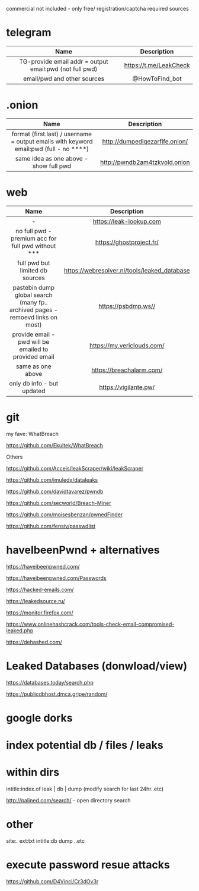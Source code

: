 
commercial not included - only free/ registration/captcha required sources

# telegram 

| Name | Description | 
|:---:|:---:|
| TG-provide email addr = output email:pwd (not full pwd) | https://t.me/LeakCheck |
| email/pwd and other sources  | @HowToFind_bot |


# .onion 

| Name | Description | 
|:---:|:---:|
| format (first.last) / username = output emails with keyword email:pwd (full - no ****) | http://dumpedlqezarfife.onion/ |
| same idea as one above - show full pwd  | http://pwndb2am4tzkvold.onion |


# web 

| Name | Description | 
|:---:|:---:|
| -  | https://leak-lookup.com  |
| no full pwd - premium acc for full pwd without *** | https://ghostproject.fr/ |
| full pwd but limited db sources  | https://webresolver.nl/tools/leaked_database |
| pastebin dump global search (many fp.. archived pages - remoevd links on most) | https://psbdmp.ws//|
| provide email - pwd will be emailed to provided email   | https://my.vericlouds.com/|
| same as one above | https://breachalarm.com/|
| only db info - but updated | https://vigilante.pw/|


# git 

my fave: WhatBreach 

https://github.com/Ekultek/WhatBreach 

Others 

https://github.com/Acceis/leakScraper/wiki/leakScraper 

https://github.com/imuledx/dataleaks

https://github.com/davidtavarez/pwndb 

https://github.com/secworld/Breach-Miner

https://github.com/moisesbenzan/pwnedFinder

https://github.com/fensiv/passwdlist 


# haveIbeenPwnd + alternatives 

https://haveibeenpwned.com/ 

https://haveibeenpwned.com/Passwords

https://hacked-emails.com/ 

https://leakedsource.ru/ 

https://monitor.firefox.com/

https://www.onlinehashcrack.com/tools-check-email-compromised-leaked.php 

https://dehashed.com/ 

# Leaked Databases (donwload/view) 

https://databases.today/search.php 

https://publicdbhost.dmca.gripe/random/
 

# google dorks 

# index potential db / files / leaks 

# within dirs 
intitle:index.of leak | db | dump (modify search for last 24hr..etc)

http://palined.com/search/ - open directory search  

# other 
site:*.* ext:txt intitle:db dump ..etc


# execute password resue attacks  

https://github.com/D4Vinci/Cr3dOv3r 
